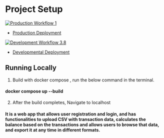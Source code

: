 # Project Setup

[![Production Workflow 1](https://github.com/sumanaashok/IS601_Project_4/actions/workflows/prod.yml/badge.svg)](https://github.com/sumanaashok/IS601_Project_4/actions/workflows/prod.yml)
* [Production Deployment](https://sumana-project4-prod.herokuapp.com/)


[![Development Workflow 3.8](https://github.com/sumanaashok/IS601_Project_4/actions/workflows/dev.yml/badge.svg)](https://github.com/sumanaashok/IS601_Project_4/actions/workflows/dev.yml)
* [Developmental Deployment](https://sumana-project4-dev.herokuapp.com/)


## Running Locally

1) Build with docker compose , run the below command in the terminal.
#### docker compose up --build

2) After the build completes, Navigate to localhost

#### It is a web app that allows user registration and login, and has functionalities to upload CSV with transaction data, calculates the balance based on the transactions and allows users to browse that data, and export it at any time in different formats.
